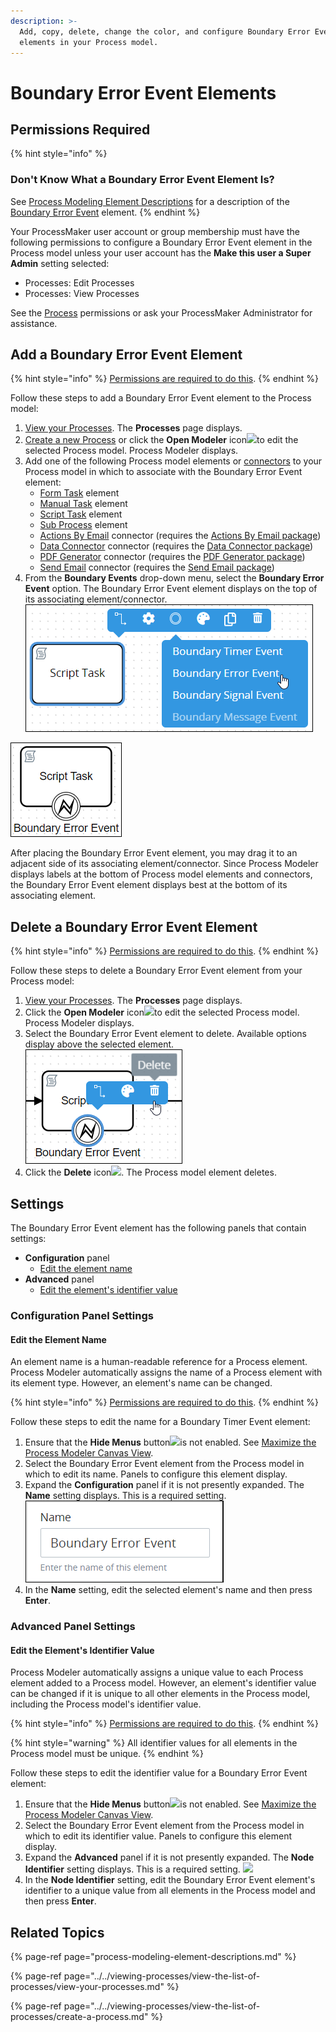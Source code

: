 ```yaml
---
description: >-
  Add, copy, delete, change the color, and configure Boundary Error Event
  elements in your Process model.
---
```


# Boundary Error Event Elements

## Permissions Required

{% hint style="info" %}
### Don't Know What a Boundary Error Event Element Is?

See [Process Modeling Element Descriptions](process-modeling-element-descriptions.md) for a description of the [Boundary Error Event](process-modeling-element-descriptions.md#boundary-error-event) element.
{% endhint %}

Your ProcessMaker user account or group membership must have the following permissions to configure a Boundary Error Event element in the Process model unless your user account has the **Make this user a Super Admin** setting selected:

* Processes: Edit Processes
* Processes: View Processes

See the [Process](../../../processmaker-administration/permission-descriptions-for-users-and-groups.md#processes) permissions or ask your ProcessMaker Administrator for assistance.

## Add a Boundary Error Event Element

{% hint style="info" %}
[Permissions are required to do this](add-and-configure-boundary-error-event-elements.md#permissions-required).
{% endhint %}

Follow these steps to add a Boundary Error Event element to the Process model:

1. [View your Processes](../../viewing-processes/view-the-list-of-processes/view-your-processes.md#view-all-active-processes). The **Processes** page displays.
2. [Create a new Process](../../viewing-processes/view-the-list-of-processes/create-a-process.md) or click the **Open Modeler** icon![](../../../.gitbook/assets/open-modeler-edit-icon-processes-page-processes.png)to edit the selected Process model. Process Modeler displays.
3. Add one of the following Process model elements or [connectors](../model-processes-using-connectors/what-is-a-connector.md) to your Process model in which to associate with the Boundary Error Event element:
   * [Form Task](process-modeling-element-descriptions.md#form-task) element
   * [Manual Task](add-and-configure-manual-task-elements.md#add-a-manual-task-element) element
   * [Script Task](add-and-configure-script-task-elements.md#add-a-script-task-element) element
   * [Sub Process](add-and-configure-sub-process-elements.md#add-a-sub-process-element) element
   * [Actions By Email](../model-processes-using-connectors/available-connectors-from-processmaker/actions-by-email-connector.md) connector \(requires the [Actions By Email package](../../../package-development-distribution/package-a-connector/actions-by-email-package.md)\)
   * [Data Connector](../model-processes-using-connectors/available-connectors-from-processmaker/data-connector-connector.md) connector \(requires the [Data Connector package](../../../package-development-distribution/package-a-connector/data-connector-package.md)\)
   * [PDF Generator](../model-processes-using-connectors/available-connectors-from-processmaker/pdf-generator-connector.md) connector \(requires the [PDF Generator package](../../../package-development-distribution/package-a-connector/pdf-generator-package.md)\)
   * [Send Email](../model-processes-using-connectors/available-connectors-from-processmaker/email-connector.md) connector \(requires the [Send Email package](../../../package-development-distribution/package-a-connector/email.md)\)
4. From the **Boundary Events** drop-down menu, select the **Boundary Error Event** option. The Boundary Error Event element displays on the top of its associating element/connector. ![](../../../.gitbook/assets/boundary-error-event-selection-process-modeler-designer.png) 

![Boundary Error Event element associated with a Script Task element](../../../.gitbook/assets/boundary-error-event-element-process-modeler-designer.png)

After placing the Boundary Error Event element, you may drag it to an adjacent side of its associating element/connector. Since Process Modeler displays labels at the bottom of Process model elements and connectors, the Boundary Error Event element displays best at the bottom of its associating element.

## Delete a Boundary Error Event Element

{% hint style="info" %}
[Permissions are required to do this](add-and-configure-boundary-error-event-elements.md#permissions-required).
{% endhint %}

Follow these steps to delete a Boundary Error Event element from your Process model:

1. ​[View your Processes](https://processmaker.gitbook.io/processmaker-4-community/-LPblkrcFWowWJ6HZdhC/~/drafts/-LRhVZm0ddxDcGGdN5ZN/primary/designing-processes/viewing-processes/view-the-list-of-processes/view-your-processes#view-all-processes). The **Processes** page displays.
2. Click the **Open Modeler** icon![](../../../.gitbook/assets/open-modeler-edit-icon-processes-page-processes.png)to edit the selected Process model. Process Modeler displays.
3. Select the Boundary Error Event element to delete. Available options display above the selected element. ![](../../../.gitbook/assets/delete-boundary-error-event-element-process-modeler-designer.png) 
4. Click the **Delete** icon![](../../../.gitbook/assets/remove-icon.png). The Process model element deletes.

## Settings

The Boundary Error Event element has the following panels that contain settings:

* **Configuration** panel
  * [Edit the element name](add-and-configure-boundary-error-event-elements.md#edit-the-element-name)
* **Advanced** panel
  * [Edit the element's identifier value](add-and-configure-boundary-error-event-elements.md#edit-the-elements-identifier-value)

### Configuration Panel Settings

#### Edit the Element Name

An element name is a human-readable reference for a Process element. Process Modeler automatically assigns the name of a Process element with its element type. However, an element's name can be changed.

{% hint style="info" %}
[Permissions are required to do this](add-and-configure-boundary-error-event-elements.md#permissions-required).
{% endhint %}

Follow these steps to edit the name for a Boundary Timer Event element:

1. Ensure that the **Hide Menus** button![](../../../.gitbook/assets/hide-menus-button-process-modeler-processes.png)is not enabled. See [Maximize the Process Modeler Canvas View](../navigate-around-your-process-model.md#maximize-the-process-modeler-canvas-view).
2. Select the Boundary Error Event element from the Process model in which to edit its name. Panels to configure this element display.
3. Expand the **Configuration** panel if it is not presently expanded. The **Name** setting displays. This is a required setting. ![](../../../.gitbook/assets/boundary-error-event-configuration-name-process-modeler-designer.png) 
4. In the **Name** setting, edit the selected element's name and then press **Enter**.

### Advanced Panel Settings

#### Edit the Element's Identifier Value

Process Modeler automatically assigns a unique value to each Process element added to a Process model. However, an element's identifier value can be changed if it is unique to all other elements in the Process model, including the Process model's identifier value.

{% hint style="info" %}
[Permissions are required to do this](add-and-configure-boundary-error-event-elements.md#permissions-required).
{% endhint %}

{% hint style="warning" %}
All identifier values for all elements in the Process model must be unique.
{% endhint %}

Follow these steps to edit the identifier value for a Boundary Error Event element:

1. Ensure that the **Hide Menus** button![](../../../.gitbook/assets/hide-menus-button-process-modeler-processes.png)is not enabled. See [Maximize the Process Modeler Canvas View](../navigate-around-your-process-model.md#maximize-the-process-modeler-canvas-view).
2. Select the Boundary Error Event element from the Process model in which to edit its identifier value. Panels to configure this element display.
3. Expand the **Advanced** panel if it is not presently expanded. The **Node Identifier** setting displays. This is a required setting. ![](../../../.gitbook/assets/boundary-error-event-configuration-identifier-process-modeler-processes.png) 
4. In the **Node Identifier** setting, edit the Boundary Error Event element's identifier to a unique value from all elements in the Process model and then press **Enter**.

## Related Topics

{% page-ref page="process-modeling-element-descriptions.md" %}

{% page-ref page="../../viewing-processes/view-the-list-of-processes/view-your-processes.md" %}

{% page-ref page="../../viewing-processes/view-the-list-of-processes/create-a-process.md" %}

